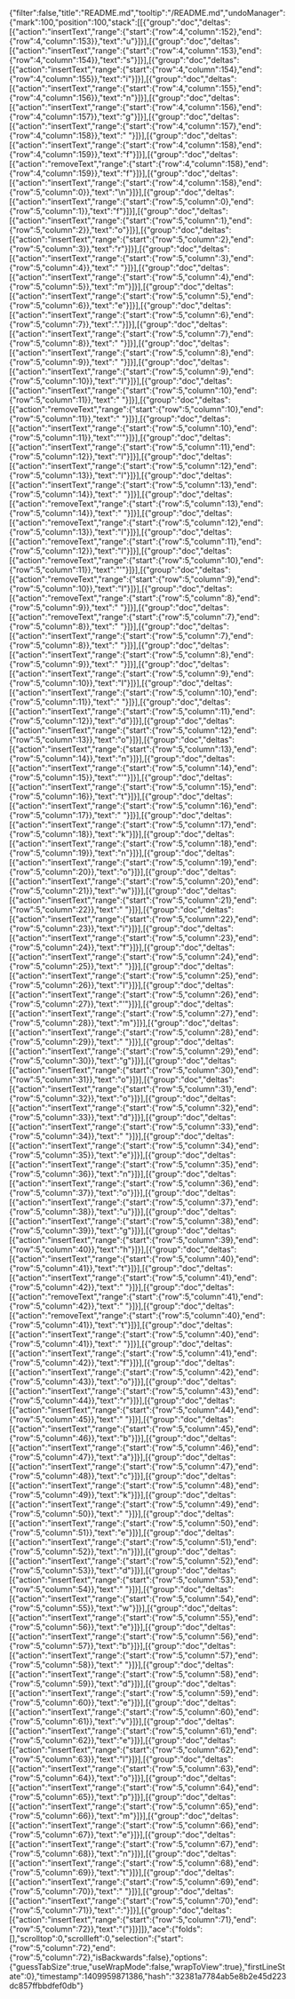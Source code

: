 {"filter":false,"title":"README.md","tooltip":"/README.md","undoManager":{"mark":100,"position":100,"stack":[[{"group":"doc","deltas":[{"action":"insertText","range":{"start":{"row":4,"column":152},"end":{"row":4,"column":153}},"text":"u"}]}],[{"group":"doc","deltas":[{"action":"insertText","range":{"start":{"row":4,"column":153},"end":{"row":4,"column":154}},"text":"s"}]}],[{"group":"doc","deltas":[{"action":"insertText","range":{"start":{"row":4,"column":154},"end":{"row":4,"column":155}},"text":"i"}]}],[{"group":"doc","deltas":[{"action":"insertText","range":{"start":{"row":4,"column":155},"end":{"row":4,"column":156}},"text":"n"}]}],[{"group":"doc","deltas":[{"action":"insertText","range":{"start":{"row":4,"column":156},"end":{"row":4,"column":157}},"text":"g"}]}],[{"group":"doc","deltas":[{"action":"insertText","range":{"start":{"row":4,"column":157},"end":{"row":4,"column":158}},"text":" "}]}],[{"group":"doc","deltas":[{"action":"insertText","range":{"start":{"row":4,"column":158},"end":{"row":4,"column":159}},"text":"f"}]}],[{"group":"doc","deltas":[{"action":"removeText","range":{"start":{"row":4,"column":158},"end":{"row":4,"column":159}},"text":"f"}]}],[{"group":"doc","deltas":[{"action":"insertText","range":{"start":{"row":4,"column":158},"end":{"row":5,"column":0}},"text":"\n"}]}],[{"group":"doc","deltas":[{"action":"insertText","range":{"start":{"row":5,"column":0},"end":{"row":5,"column":1}},"text":"f"}]}],[{"group":"doc","deltas":[{"action":"insertText","range":{"start":{"row":5,"column":1},"end":{"row":5,"column":2}},"text":"o"}]}],[{"group":"doc","deltas":[{"action":"insertText","range":{"start":{"row":5,"column":2},"end":{"row":5,"column":3}},"text":"r"}]}],[{"group":"doc","deltas":[{"action":"insertText","range":{"start":{"row":5,"column":3},"end":{"row":5,"column":4}},"text":" "}]}],[{"group":"doc","deltas":[{"action":"insertText","range":{"start":{"row":5,"column":4},"end":{"row":5,"column":5}},"text":"m"}]}],[{"group":"doc","deltas":[{"action":"insertText","range":{"start":{"row":5,"column":5},"end":{"row":5,"column":6}},"text":"e"}]}],[{"group":"doc","deltas":[{"action":"insertText","range":{"start":{"row":5,"column":6},"end":{"row":5,"column":7}},"text":"."}]}],[{"group":"doc","deltas":[{"action":"insertText","range":{"start":{"row":5,"column":7},"end":{"row":5,"column":8}},"text":" "}]}],[{"group":"doc","deltas":[{"action":"insertText","range":{"start":{"row":5,"column":8},"end":{"row":5,"column":9}},"text":" "}]}],[{"group":"doc","deltas":[{"action":"insertText","range":{"start":{"row":5,"column":9},"end":{"row":5,"column":10}},"text":"I"}]}],[{"group":"doc","deltas":[{"action":"insertText","range":{"start":{"row":5,"column":10},"end":{"row":5,"column":11}},"text":" "}]}],[{"group":"doc","deltas":[{"action":"removeText","range":{"start":{"row":5,"column":10},"end":{"row":5,"column":11}},"text":" "}]}],[{"group":"doc","deltas":[{"action":"insertText","range":{"start":{"row":5,"column":10},"end":{"row":5,"column":11}},"text":"'"}]}],[{"group":"doc","deltas":[{"action":"insertText","range":{"start":{"row":5,"column":11},"end":{"row":5,"column":12}},"text":"l"}]}],[{"group":"doc","deltas":[{"action":"insertText","range":{"start":{"row":5,"column":12},"end":{"row":5,"column":13}},"text":"l"}]}],[{"group":"doc","deltas":[{"action":"insertText","range":{"start":{"row":5,"column":13},"end":{"row":5,"column":14}},"text":" "}]}],[{"group":"doc","deltas":[{"action":"removeText","range":{"start":{"row":5,"column":13},"end":{"row":5,"column":14}},"text":" "}]}],[{"group":"doc","deltas":[{"action":"removeText","range":{"start":{"row":5,"column":12},"end":{"row":5,"column":13}},"text":"l"}]}],[{"group":"doc","deltas":[{"action":"removeText","range":{"start":{"row":5,"column":11},"end":{"row":5,"column":12}},"text":"l"}]}],[{"group":"doc","deltas":[{"action":"removeText","range":{"start":{"row":5,"column":10},"end":{"row":5,"column":11}},"text":"'"}]}],[{"group":"doc","deltas":[{"action":"removeText","range":{"start":{"row":5,"column":9},"end":{"row":5,"column":10}},"text":"I"}]}],[{"group":"doc","deltas":[{"action":"removeText","range":{"start":{"row":5,"column":8},"end":{"row":5,"column":9}},"text":" "}]}],[{"group":"doc","deltas":[{"action":"removeText","range":{"start":{"row":5,"column":7},"end":{"row":5,"column":8}},"text":" "}]}],[{"group":"doc","deltas":[{"action":"insertText","range":{"start":{"row":5,"column":7},"end":{"row":5,"column":8}},"text":" "}]}],[{"group":"doc","deltas":[{"action":"insertText","range":{"start":{"row":5,"column":8},"end":{"row":5,"column":9}},"text":" "}]}],[{"group":"doc","deltas":[{"action":"insertText","range":{"start":{"row":5,"column":9},"end":{"row":5,"column":10}},"text":"I"}]}],[{"group":"doc","deltas":[{"action":"insertText","range":{"start":{"row":5,"column":10},"end":{"row":5,"column":11}},"text":" "}]}],[{"group":"doc","deltas":[{"action":"insertText","range":{"start":{"row":5,"column":11},"end":{"row":5,"column":12}},"text":"d"}]}],[{"group":"doc","deltas":[{"action":"insertText","range":{"start":{"row":5,"column":12},"end":{"row":5,"column":13}},"text":"o"}]}],[{"group":"doc","deltas":[{"action":"insertText","range":{"start":{"row":5,"column":13},"end":{"row":5,"column":14}},"text":"n"}]}],[{"group":"doc","deltas":[{"action":"insertText","range":{"start":{"row":5,"column":14},"end":{"row":5,"column":15}},"text":"'"}]}],[{"group":"doc","deltas":[{"action":"insertText","range":{"start":{"row":5,"column":15},"end":{"row":5,"column":16}},"text":"t"}]}],[{"group":"doc","deltas":[{"action":"insertText","range":{"start":{"row":5,"column":16},"end":{"row":5,"column":17}},"text":" "}]}],[{"group":"doc","deltas":[{"action":"insertText","range":{"start":{"row":5,"column":17},"end":{"row":5,"column":18}},"text":"k"}]}],[{"group":"doc","deltas":[{"action":"insertText","range":{"start":{"row":5,"column":18},"end":{"row":5,"column":19}},"text":"n"}]}],[{"group":"doc","deltas":[{"action":"insertText","range":{"start":{"row":5,"column":19},"end":{"row":5,"column":20}},"text":"o"}]}],[{"group":"doc","deltas":[{"action":"insertText","range":{"start":{"row":5,"column":20},"end":{"row":5,"column":21}},"text":"w"}]}],[{"group":"doc","deltas":[{"action":"insertText","range":{"start":{"row":5,"column":21},"end":{"row":5,"column":22}},"text":" "}]}],[{"group":"doc","deltas":[{"action":"insertText","range":{"start":{"row":5,"column":22},"end":{"row":5,"column":23}},"text":"i"}]}],[{"group":"doc","deltas":[{"action":"insertText","range":{"start":{"row":5,"column":23},"end":{"row":5,"column":24}},"text":"f"}]}],[{"group":"doc","deltas":[{"action":"insertText","range":{"start":{"row":5,"column":24},"end":{"row":5,"column":25}},"text":" "}]}],[{"group":"doc","deltas":[{"action":"insertText","range":{"start":{"row":5,"column":25},"end":{"row":5,"column":26}},"text":"I"}]}],[{"group":"doc","deltas":[{"action":"insertText","range":{"start":{"row":5,"column":26},"end":{"row":5,"column":27}},"text":"'"}]}],[{"group":"doc","deltas":[{"action":"insertText","range":{"start":{"row":5,"column":27},"end":{"row":5,"column":28}},"text":"m"}]}],[{"group":"doc","deltas":[{"action":"insertText","range":{"start":{"row":5,"column":28},"end":{"row":5,"column":29}},"text":" "}]}],[{"group":"doc","deltas":[{"action":"insertText","range":{"start":{"row":5,"column":29},"end":{"row":5,"column":30}},"text":"g"}]}],[{"group":"doc","deltas":[{"action":"insertText","range":{"start":{"row":5,"column":30},"end":{"row":5,"column":31}},"text":"o"}]}],[{"group":"doc","deltas":[{"action":"insertText","range":{"start":{"row":5,"column":31},"end":{"row":5,"column":32}},"text":"o"}]}],[{"group":"doc","deltas":[{"action":"insertText","range":{"start":{"row":5,"column":32},"end":{"row":5,"column":33}},"text":"d"}]}],[{"group":"doc","deltas":[{"action":"insertText","range":{"start":{"row":5,"column":33},"end":{"row":5,"column":34}},"text":" "}]}],[{"group":"doc","deltas":[{"action":"insertText","range":{"start":{"row":5,"column":34},"end":{"row":5,"column":35}},"text":"e"}]}],[{"group":"doc","deltas":[{"action":"insertText","range":{"start":{"row":5,"column":35},"end":{"row":5,"column":36}},"text":"n"}]}],[{"group":"doc","deltas":[{"action":"insertText","range":{"start":{"row":5,"column":36},"end":{"row":5,"column":37}},"text":"o"}]}],[{"group":"doc","deltas":[{"action":"insertText","range":{"start":{"row":5,"column":37},"end":{"row":5,"column":38}},"text":"u"}]}],[{"group":"doc","deltas":[{"action":"insertText","range":{"start":{"row":5,"column":38},"end":{"row":5,"column":39}},"text":"g"}]}],[{"group":"doc","deltas":[{"action":"insertText","range":{"start":{"row":5,"column":39},"end":{"row":5,"column":40}},"text":"h"}]}],[{"group":"doc","deltas":[{"action":"insertText","range":{"start":{"row":5,"column":40},"end":{"row":5,"column":41}},"text":"t"}]}],[{"group":"doc","deltas":[{"action":"insertText","range":{"start":{"row":5,"column":41},"end":{"row":5,"column":42}},"text":" "}]}],[{"group":"doc","deltas":[{"action":"removeText","range":{"start":{"row":5,"column":41},"end":{"row":5,"column":42}},"text":" "}]}],[{"group":"doc","deltas":[{"action":"removeText","range":{"start":{"row":5,"column":40},"end":{"row":5,"column":41}},"text":"t"}]}],[{"group":"doc","deltas":[{"action":"insertText","range":{"start":{"row":5,"column":40},"end":{"row":5,"column":41}},"text":" "}]}],[{"group":"doc","deltas":[{"action":"insertText","range":{"start":{"row":5,"column":41},"end":{"row":5,"column":42}},"text":"f"}]}],[{"group":"doc","deltas":[{"action":"insertText","range":{"start":{"row":5,"column":42},"end":{"row":5,"column":43}},"text":"o"}]}],[{"group":"doc","deltas":[{"action":"insertText","range":{"start":{"row":5,"column":43},"end":{"row":5,"column":44}},"text":"r"}]}],[{"group":"doc","deltas":[{"action":"insertText","range":{"start":{"row":5,"column":44},"end":{"row":5,"column":45}},"text":" "}]}],[{"group":"doc","deltas":[{"action":"insertText","range":{"start":{"row":5,"column":45},"end":{"row":5,"column":46}},"text":"b"}]}],[{"group":"doc","deltas":[{"action":"insertText","range":{"start":{"row":5,"column":46},"end":{"row":5,"column":47}},"text":"a"}]}],[{"group":"doc","deltas":[{"action":"insertText","range":{"start":{"row":5,"column":47},"end":{"row":5,"column":48}},"text":"c"}]}],[{"group":"doc","deltas":[{"action":"insertText","range":{"start":{"row":5,"column":48},"end":{"row":5,"column":49}},"text":"k"}]}],[{"group":"doc","deltas":[{"action":"insertText","range":{"start":{"row":5,"column":49},"end":{"row":5,"column":50}},"text":" "}]}],[{"group":"doc","deltas":[{"action":"insertText","range":{"start":{"row":5,"column":50},"end":{"row":5,"column":51}},"text":"e"}]}],[{"group":"doc","deltas":[{"action":"insertText","range":{"start":{"row":5,"column":51},"end":{"row":5,"column":52}},"text":"n"}]}],[{"group":"doc","deltas":[{"action":"insertText","range":{"start":{"row":5,"column":52},"end":{"row":5,"column":53}},"text":"d"}]}],[{"group":"doc","deltas":[{"action":"insertText","range":{"start":{"row":5,"column":53},"end":{"row":5,"column":54}},"text":" "}]}],[{"group":"doc","deltas":[{"action":"insertText","range":{"start":{"row":5,"column":54},"end":{"row":5,"column":55}},"text":"w"}]}],[{"group":"doc","deltas":[{"action":"insertText","range":{"start":{"row":5,"column":55},"end":{"row":5,"column":56}},"text":"e"}]}],[{"group":"doc","deltas":[{"action":"insertText","range":{"start":{"row":5,"column":56},"end":{"row":5,"column":57}},"text":"b"}]}],[{"group":"doc","deltas":[{"action":"insertText","range":{"start":{"row":5,"column":57},"end":{"row":5,"column":58}},"text":" "}]}],[{"group":"doc","deltas":[{"action":"insertText","range":{"start":{"row":5,"column":58},"end":{"row":5,"column":59}},"text":"d"}]}],[{"group":"doc","deltas":[{"action":"insertText","range":{"start":{"row":5,"column":59},"end":{"row":5,"column":60}},"text":"e"}]}],[{"group":"doc","deltas":[{"action":"insertText","range":{"start":{"row":5,"column":60},"end":{"row":5,"column":61}},"text":"v"}]}],[{"group":"doc","deltas":[{"action":"insertText","range":{"start":{"row":5,"column":61},"end":{"row":5,"column":62}},"text":"e"}]}],[{"group":"doc","deltas":[{"action":"insertText","range":{"start":{"row":5,"column":62},"end":{"row":5,"column":63}},"text":"l"}]}],[{"group":"doc","deltas":[{"action":"insertText","range":{"start":{"row":5,"column":63},"end":{"row":5,"column":64}},"text":"o"}]}],[{"group":"doc","deltas":[{"action":"insertText","range":{"start":{"row":5,"column":64},"end":{"row":5,"column":65}},"text":"p"}]}],[{"group":"doc","deltas":[{"action":"insertText","range":{"start":{"row":5,"column":65},"end":{"row":5,"column":66}},"text":"m"}]}],[{"group":"doc","deltas":[{"action":"insertText","range":{"start":{"row":5,"column":66},"end":{"row":5,"column":67}},"text":"e"}]}],[{"group":"doc","deltas":[{"action":"insertText","range":{"start":{"row":5,"column":67},"end":{"row":5,"column":68}},"text":"n"}]}],[{"group":"doc","deltas":[{"action":"insertText","range":{"start":{"row":5,"column":68},"end":{"row":5,"column":69}},"text":"t"}]}],[{"group":"doc","deltas":[{"action":"insertText","range":{"start":{"row":5,"column":69},"end":{"row":5,"column":70}},"text":" "}]}],[{"group":"doc","deltas":[{"action":"insertText","range":{"start":{"row":5,"column":70},"end":{"row":5,"column":71}},"text":":"}]}],[{"group":"doc","deltas":[{"action":"insertText","range":{"start":{"row":5,"column":71},"end":{"row":5,"column":72}},"text":"("}]}]]},"ace":{"folds":[],"scrolltop":0,"scrollleft":0,"selection":{"start":{"row":5,"column":72},"end":{"row":5,"column":72},"isBackwards":false},"options":{"guessTabSize":true,"useWrapMode":false,"wrapToView":true},"firstLineState":0},"timestamp":1409959871386,"hash":"32381a7784ab5e8b2e45d223dc857ffbbdfef0db"}